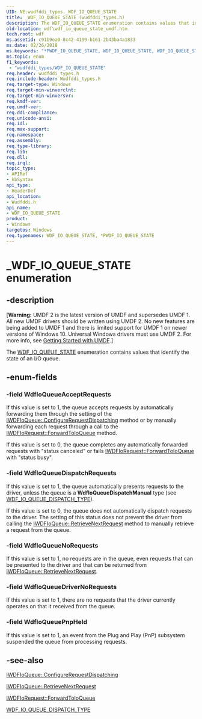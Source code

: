 ```yaml
---
UID: NE:wudfddi_types._WDF_IO_QUEUE_STATE
title: _WDF_IO_QUEUE_STATE (wudfddi_types.h)
description: The WDF_IO_QUEUE_STATE enumeration contains values that identify the state of an I/O queue.
old-location: wdf\wdf_io_queue_state_umdf.htm
tech.root: wdf
ms.assetid: c91b9ea0-8c42-4199-b161-2b43ba4a1833
ms.date: 02/26/2018
ms.keywords: "*PWDF_IO_QUEUE_STATE, WDF_IO_QUEUE_STATE, WDF_IO_QUEUE_STATE enumeration, WdfIoQueueAcceptRequests, WdfIoQueueDispatchRequests, WdfIoQueueDriverNoRequests, WdfIoQueueNoRequests, WdfIoQueuePnpHeld, _WDF_IO_QUEUE_STATE, umdf.wdf_io_queue_state, umdfstructs_b0fa52c7-c536-43d3-b9a7-f63977ccb619.xml, wdf.wdf_io_queue_state_umdf, wudfddi/WDF_IO_QUEUE_STATE, wudfddi/WdfIoQueueAcceptRequests, wudfddi/WdfIoQueueDispatchRequests, wudfddi/WdfIoQueueDriverNoRequests, wudfddi/WdfIoQueueNoRequests, wudfddi/WdfIoQueuePnpHeld"
ms.topic: enum
f1_keywords:
 - "wudfddi_types/WDF_IO_QUEUE_STATE"
req.header: wudfddi_types.h
req.include-header: Wudfddi_types.h
req.target-type: Windows
req.target-min-winverclnt: 
req.target-min-winversvr: 
req.kmdf-ver: 
req.umdf-ver: 
req.ddi-compliance: 
req.unicode-ansi: 
req.idl: 
req.max-support: 
req.namespace: 
req.assembly: 
req.type-library: 
req.lib: 
req.dll: 
req.irql: 
topic_type:
- APIRef
- kbSyntax
api_type:
- HeaderDef
api_location:
- Wudfddi.h
api_name:
- WDF_IO_QUEUE_STATE
product:
- Windows
targetos: Windows
req.typenames: WDF_IO_QUEUE_STATE, *PWDF_IO_QUEUE_STATE
---
```


# _WDF_IO_QUEUE_STATE enumeration


## -description


<p class="CCE_Message">[<b>Warning:</b> UMDF 2 is the latest version of UMDF and supersedes UMDF 1.  All new UMDF drivers should be written using UMDF 2.  No new features are being added to UMDF 1 and there is limited support for UMDF 1 on newer versions of Windows 10.  Universal Windows drivers must use UMDF 2.  For more info, see <a href="https://docs.microsoft.com/windows-hardware/drivers/wdf/getting-started-with-umdf-version-2">Getting Started with UMDF</a>.]


The <a href="https://docs.microsoft.com/windows-hardware/drivers/ddi/content/wudfddi_types/ne-wudfddi_types-_wdf_io_queue_state">WDF_IO_QUEUE_STATE</a> enumeration contains values that identify the state of an I/O queue.


## -enum-fields




### -field WdfIoQueueAcceptRequests

If this value is set to 1, the queue accepts requests by automatically forwarding them through the setting of the <a href="https://docs.microsoft.com/windows-hardware/drivers/ddi/content/wudfddi/nf-wudfddi-iwdfioqueue-configurerequestdispatching">IWDFIoQueue::ConfigureRequestDispatching</a> method or by manually forwarding each request through a call to the <a href="https://docs.microsoft.com/windows-hardware/drivers/ddi/content/wudfddi/nf-wudfddi-iwdfiorequest-forwardtoioqueue">IWDFIoRequest::ForwardToIoQueue</a> method. 

If this value is set to 0, the queue completes any automatically forwarded requests with "status canceled" or fails <a href="https://docs.microsoft.com/windows-hardware/drivers/ddi/content/wudfddi/nf-wudfddi-iwdfiorequest-forwardtoioqueue">IWDFIoRequest::ForwardToIoQueue</a> with "status busy".


### -field WdfIoQueueDispatchRequests

If this value is set to 1, the queue automatically presents requests to the driver, unless the queue is a <b>WdfIoQueueDispatchManual</b> type (see <a href="https://docs.microsoft.com/windows-hardware/drivers/ddi/content/wdfio/ne-wdfio-_wdf_io_queue_dispatch_type">WDF_IO_QUEUE_DISPATCH_TYPE</a>). 

If this value is set to 0, the queue does not automatically dispatch requests to the driver. The setting of this status does not prevent the driver from calling the <a href="https://docs.microsoft.com/windows-hardware/drivers/ddi/content/wudfddi/nf-wudfddi-iwdfioqueue-retrievenextrequest">IWDFIoQueue::RetrieveNextRequest</a> method to manually retrieve a request from the queue.


### -field WdfIoQueueNoRequests

If this value is set to 1, no requests are in the queue, even requests that can be presented to the driver and that can be returned from <a href="https://docs.microsoft.com/windows-hardware/drivers/ddi/content/wudfddi/nf-wudfddi-iwdfioqueue-retrievenextrequest">IWDFIoQueue::RetrieveNextRequest</a>.


### -field WdfIoQueueDriverNoRequests

If this value is set to 1, there are no requests that the driver currently operates on that it received from the queue. 


### -field WdfIoQueuePnpHeld

If this value is set to 1, an event from the Plug and Play (PnP) subsystem suspended the queue from processing requests.


## -see-also




<a href="https://docs.microsoft.com/windows-hardware/drivers/ddi/content/wudfddi/nf-wudfddi-iwdfioqueue-configurerequestdispatching">IWDFIoQueue::ConfigureRequestDispatching</a>



<a href="https://docs.microsoft.com/windows-hardware/drivers/ddi/content/wudfddi/nf-wudfddi-iwdfioqueue-retrievenextrequest">IWDFIoQueue::RetrieveNextRequest</a>



<a href="https://docs.microsoft.com/windows-hardware/drivers/ddi/content/wudfddi/nf-wudfddi-iwdfiorequest-forwardtoioqueue">IWDFIoRequest::ForwardToIoQueue</a>



<a href="https://docs.microsoft.com/windows-hardware/drivers/ddi/content/wdfio/ne-wdfio-_wdf_io_queue_dispatch_type">WDF_IO_QUEUE_DISPATCH_TYPE</a>
 

 

